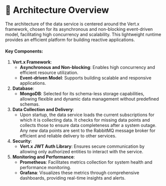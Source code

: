 # 🏫 Architecture Overview

The architecture of the data service is centered around the Vert.x framework, chosen for its asynchronous and non-blocking event-driven model, facilitating high concurrency and scalability. This lightweight runtime provides an efficient platform for building reactive applications.

#### Key Components:

1. **Vert.x Framework**:
   * **Asynchronous and Non-blocking**: Enables high concurrency and efficient resource utilization.
   * **Event-driven Model**: Supports building scalable and responsive applications.
2. **Database**:
   * **MongoDB**: Selected for its schema-less storage capabilities, allowing flexible and dynamic data management without predefined schemas.
3. **Data Collection and Delivery**:
   * Upon startup, the data service loads the current subscriptions for which it is collecting data. It checks for missing data points and collects those to ensure data completeness after a system outage. Any new data points are sent to the RabbitMQ message broker for efficient and reliable delivery to other services.
4. **Security**:
   * **Vert.x JWT Auth Library**: Ensures secure communication by allowing only authorized entities to interact with the service.
5. **Monitoring and Performance**:
   * **Prometheus**: Facilitates metrics collection for system health and performance monitoring.
   * **Grafana**: Visualizes these metrics through comprehensive dashboards, providing real-time insights and alerts.
